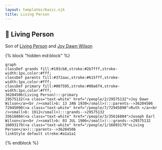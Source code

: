 ```yaml
---
layout: templates/basic.njk
title: Living Person
---
```

## 🔵 Living Person

Son of [Living Person](/people/1/16093179) and [Joy Dawn Wilson](/people/2/29575132)

{% block "hidden md:block" %}
```mermaid
graph
classDef grands fill:#193cb8,stroke:#2b7fff,stroke-width:1px,color:#fff;
classDef parents fill:#372aac,stroke:#615fff,stroke-width:1px,color:#fff;
classDef primary fill:#007595,stroke:#00a6f4,stroke-width:1px,color:#fff;
36204506(Living Person):::primary
29575132(<a class="text-white" href="/people/2/29575132">Joy Dawn Wilson</a><br /><small>b: 13 JAN 1930</small>):::parents-->36204506
72945090(<a class="text-white" href="/people/7/72945090">Ruth </a><br /><small>b: 1912</small>):::grands-->29575132
35616804(<a class="text-white" href="/people/3/35616804">Joseph Earl Wilson</a><br /><small>b: 03 JUL 1906</small>):::grands-->29575132
16093179(<a class="text-white" href="/people/1/16093179">Living Person</a>):::parents-->36204506
linkStyle default stroke:#a1a1a1
```
{% endblock %}
